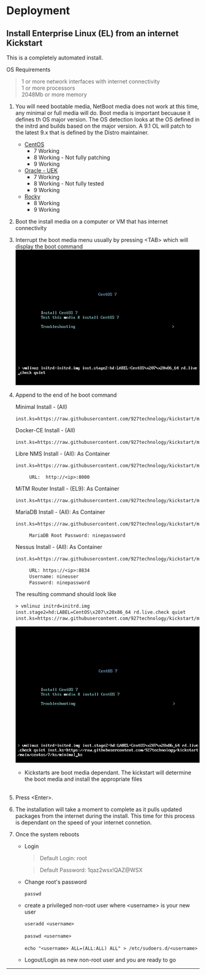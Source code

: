 # Deployment


## Install Enterprise Linux (EL) from an internet Kickstart

This is a completely automated install.   

OS Requirements
> 1 or more network interfaces with internet connectivity </br>
> 1 or more processors </br>
> 2048Mb or more memory 

1. You will need bootable media, NetBoot media does not work at this time, any minimal or full media will do.  Boot media is important becuause it defines th OS major version.  The OS detection looks at the OS defined in the initrd and builds based on the major version.  A 9.1 OL will patch to the latest 9.x that is defined by the Distro maintainer.
    * [CentOS](https://www.centos.org/download/)
        * 7 Working
        * 8 Working - Not fully patching
        * 9 Working
    * [Oracle - UEK](https://yum.oracle.com/oracle-linux-isos.html)
        * 7 Working
        * 8 Working - Not fully tested
        * 9 Working
    * [Rocky](https://rockylinux.org/download/)
        * 8 Working
        * 9 Working
1. Boot the install media on a computer or VM that has internet connectivity
1. Interrupt the boot media menu usually by pressing \<TAB\> which will display the boot command
    ![kickstart1](./docs/images/kickstart1.png "Boot Menu")
1. Append to the end of he boot command
    

    Minimal Install - (All)
    ```
    inst.ks=https://raw.githubusercontent.com/927technology/kickstart/main/distro/el/minimal.ks
    ```   
    
    Docker-CE Install - (All)
    ```
    inst.ks=https://raw.githubusercontent.com/927technology/kickstart/main/distro/el/docker.ks
    ``` 
    
    Libre NMS Install - (All): As Container
    ```
    inst.ks=https://raw.githubusercontent.com/927technology/kickstart/main/distro/el/librenms.ks 
    ```
            URL:  http://<ip>:8000

    
    MiTM Router Install - (EL9): As Container
    ```
    inst.ks=https://raw.githubusercontent.com/927technology/kickstart/main/distro/el/mitmrouter.ks 
    ```
    MariaDB Install - (All): As Container
    ```
    inst.ks=https://raw.githubusercontent.com/927technology/kickstart/main/distro/el/mariadb.ks 
    ```
            MariaDB Root Password: ninepassword


    Nessus Install - (All): As Container
    ```
    inst.ks=https://raw.githubusercontent.com/927technology/kickstart/main/distro/el/nessus.ks 
    ```
            URL: https://<ip>:8834
            Username: nineuser        
            Password: ninepassword

    

    The resulting command should look like
    ```
    > vmlinuz initrd=initrd.img inst.stage2=hd:LABEL=CentOS\x207\x20x86_64 rd.live.check quiet inst.ks=https://raw.githubusercontent.com/927technology/kickstart/main/distro/el/minimal.ks
    ```

    ![kickstart2](./docs/images/kickstart2.png "Boot Menu 2")

    * Kickstarts are boot media dependant.  The kickstart will determine the boot media and install the appropriate files
    
    </br>

1. Press \<Enter\>.
1. The installation will take a moment to complete as it pulls updated packages from the internet during the install.  This time for this process is dependant on the speed of your internet connetion.
1. Once the system reboots
    * Login

        > Default Login: root

        > Default Password: 1qaz2wsx!QAZ@WSX
    * Change root's password
        ```
        passwd
        ```
    * create a privileged non-root user where \<username\> is your new user
        ```
        useradd <username>

        passwd <username>
        
        echo "<username> ALL=(ALL:ALL) ALL" > /etc/sudoers.d/<username>
        ```
    * Logout/Login as new non-root user and you are ready to go

---


